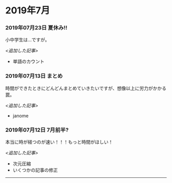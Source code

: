 # 2019年7月

### 2019年07月23日 夏休み!!
小中学生は…ですが。

*<追加した記事>*

- 単語のカウント


### 2019年07月13日 まとめ
時間ができたときにどんどんまとめていきたいですが、想像以上に労力がかかる罠。

*<追加した記事>*

- janome

### 2019年07月12日 7月前半?
本当に時が経つのが速い！！！もっと時間がほしい！

*<追加した記事>*

- 次元圧縮
- いくつかの記事の修正

- - -